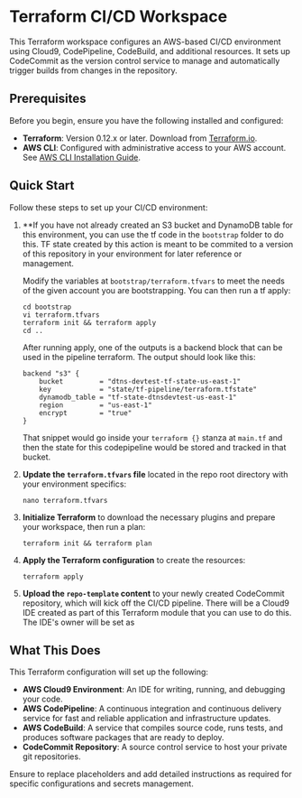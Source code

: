 # Terraform CI/CD Workspace

This Terraform workspace configures an AWS-based CI/CD environment using Cloud9, CodePipeline, CodeBuild, and additional resources. It sets up CodeCommit as the version control service to manage and automatically trigger builds from changes in the repository.

## Prerequisites

Before you begin, ensure you have the following installed and configured:

- **Terraform**: Version 0.12.x or later. Download from [Terraform.io](https://www.terraform.io/downloads.html).
- **AWS CLI**: Configured with administrative access to your AWS account. See [AWS CLI Installation Guide](https://docs.aws.amazon.com/cli/latest/userguide/install-cliv2.html).

## Quick Start

Follow these steps to set up your CI/CD environment:

1. **If you have not already created an S3 bucket and DynamoDB table for this environment, you can use the tf code in the `bootstrap` folder to do this.  TF state created by this action is meant to be commited to a version of this repository in your environment for later reference or management.  

    Modify the variables at `bootstrap/terraform.tfvars` to meet the needs of the given account you are bootstrapping.  You can then run a tf apply:
    ```
    cd bootstrap
    vi terraform.tfvars
    terraform init && terraform apply
    cd ..
    ```
    After running apply, one of the outputs is a backend block that can be used in the pipeline terraform.  The output should look like this:

    ```hcl
    backend "s3" {
        bucket         = "dtns-devtest-tf-state-us-east-1"
        key            = "state/tf-pipeline/terraform.tfstate"
        dynamodb_table = "tf-state-dtnsdevtest-us-east-1"
        region         = "us-east-1"
        encrypt        = "true"
    }
    ```
    That snippet would go inside your `terraform {}` stanza at `main.tf` and then the state for this codepipeline would be stored and tracked in that bucket.

2. **Update the `terraform.tfvars` file** located in the repo root directory with your environment specifics:
    ```
    nano terraform.tfvars
    ```

3. **Initialize Terraform** to download the necessary plugins and prepare your workspace, then run a plan:
    ```
    terraform init && terraform plan
    ```

4. **Apply the Terraform configuration** to create the resources:
    ```
    terraform apply
    ```

5. **Upload the `repo-template` content** to your newly created CodeCommit repository, which will kick off the CI/CD pipeline.  There will be a Cloud9 IDE created as part of this Terraform module that you can use to do this.  The IDE's owner will be set as  

## What This Does

This Terraform configuration will set up the following:

- **AWS Cloud9 Environment**: An IDE for writing, running, and debugging your code.
- **AWS CodePipeline**: A continuous integration and continuous delivery service for fast and reliable application and infrastructure updates.
- **AWS CodeBuild**: A service that compiles source code, runs tests, and produces software packages that are ready to deploy.
- **CodeCommit Repository**: A source control service to host your private git repositories.

Ensure to replace placeholders and add detailed instructions as required for specific configurations and secrets management. 
